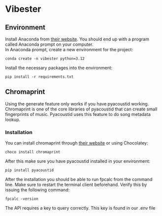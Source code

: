 # Vibester

## Environment
Install Anaconda from [their website](https://www.anaconda.com/download). You should end up with a program called Anaconda prompt on your computer.  
In Anaconda prompt, create a new environment for the project:
```
conda create -n vibester python=3.12
```
Install the necessary packages into the environment:
```
pip install -r requirements.txt
```

## Chromaprint
Using the generate feature only works if you have pyacoustid working. Chromaprint is one of the core libraries of pyacoustid that can create small fingerprints of music. Pyacoustid uses this feature to do song metadata lookup.

### Installation
You can install chromaprint through  [their website](https://acoustid.org/chromaprint) or using Chocolatey:
```
choco install chromaprint
```
After this make sure you have pyacoustid installed in your environment:
```
pip install pyacoustid
```
After the installation you should be able to run fpcalc from the command line. Make sure to restart the terminal client beforehand. Verify this by issuing the following command:
```
fpcalc -version
```
The API requires a key to query correctly. This key is found in our .env file
